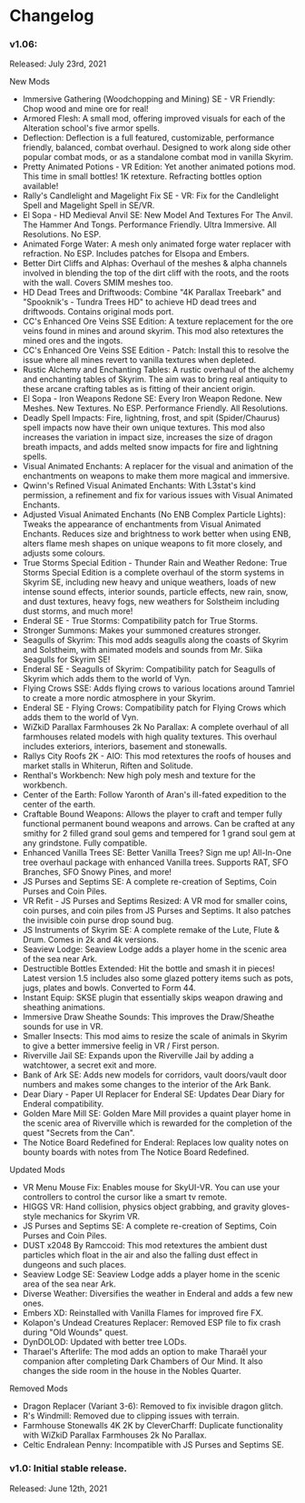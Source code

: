 # Changelog

### v1.06:
Released: July 23rd, 2021

New Mods
- Immersive Gathering (Woodchopping and Mining) SE - VR Friendly:  Chop wood and mine ore for real!
- Armored Flesh:  A small mod, offering improved visuals for each of the Alteration school's five armor spells.
- Deflection:  Deflection is a full featured, customizable, performance friendly, balanced, combat overhaul. Designed to work along side other popular combat mods, or as a standalone combat mod in vanilla Skyrim.
- Pretty Animated Potions - VR Edition:  Yet another animated potions mod. This time in small bottles! 1K retexture. Refracting bottles option available!
- Rally's Candlelight and Magelight Fix SE - VR:  Fix for the Candlelight Spell and Magelight Spell in SE/VR.
- El Sopa - HD Medieval Anvil SE:  New Model And Textures For The Anvil. The Hammer And Tongs. Performance Friendly. Ultra Immersive. All Resolutions. No ESP.
- Animated Forge Water:  A mesh only animated forge water replacer with refraction. No ESP. Includes patches for Elsopa and Embers.
- Better Dirt Cliffs and Alphas:  Overhaul of the meshes & alpha channels involved in blending the top of the dirt cliff with the roots, and the roots with the wall. Covers SMIM meshes too.
- HD Dead Trees and Driftwoods:  Combine "4K Parallax Treebark" and "Spooknik's - Tundra Trees HD" to achieve HD dead trees and driftwoods. Contains original mods port.
- CC's Enhanced Ore Veins SSE Edition:  A texture replacement for the ore veins found in mines and around skyrim. This mod also retextures the mined ores and the ingots.
- CC's Enhanced Ore Veins SSE Edition - Patch:  Install this to resolve the issue where all mines revert to vanilla textures when depleted.
- Rustic Alchemy and Enchanting Tables:  A rustic overhaul of the alchemy and enchanting tables of Skyrim. The aim was to bring real antiquity to these arcane crafting tables as is fitting of their ancient origin.
- El Sopa - Iron Weapons Redone SE:  Every Iron Weapon Redone. New Meshes. New Textures. No ESP. Performance Friendly. All Resolutions.
- Deadly Spell Impacts:  Fire, lightning, frost, and spit (Spider/Chaurus) spell impacts now have their own unique textures. This mod also increases the variation in impact size, increases the size of dragon breath impacts, and adds melted snow impacts for fire and lightning spells.
- Visual Animated Enchants:  A replacer for the visual and animation of the enchantments on weapons to make them more magical and immersive.
- Qwinn's Refined Visual Animated Enchants:  With L3stat's kind permission, a refinement and fix for various issues with Visual Animated Enchants.
- Adjusted Visual Animated Enchants (No ENB Complex Particle Lights):  Tweaks the appearance of enchantments from Visual Animated Enchants. Reduces size and brightness to work better when using ENB, alters flame mesh shapes on unique weapons to fit more closely, and adjusts some colours.
- True Storms Special Edition - Thunder Rain and Weather Redone:  True Storms Special Edition is a complete overhaul of the storm systems in Skyrim SE, including new heavy and unique weathers, loads of new intense sound effects, interior sounds, particle effects, new rain, snow, and dust textures, heavy fogs, new weathers for Solstheim including dust storms, and much more!
- Enderal SE - True Storms:  Compatibility patch for True Storms.
- Stronger Summons:  Makes your summoned creatures stronger.
- Seagulls of Skyrim:  This mod adds seagulls along the coasts of Skyrim and Solstheim, with animated models and sounds from Mr. Siika Seagulls for Skyrim SE!
- Enderal SE - Seagulls of Skyrim:  Compatibility patch for Seagulls of Skyrim which adds them to the world of Vyn.
- Flying Crows SSE:  Adds flying crows to various locations around Tamriel to create a more nordic atmosphere in your Skyrim.
- Enderal SE - Flying Crows:  Compatibility patch for Flying Crows which adds them to the world of Vyn.
- WiZkiD Parallax Farmhouses 2k No Parallax: A complete overhaul of all farmhouses related models with high quality textures. This overhaul includes exteriors, interiors, basement and stonewalls.
- Rallys City Roofs 2K - AIO: This mod retextures the roofs of houses and market stalls in Whiterun, Riften and Solitude.
- Renthal's Workbench: New high poly mesh and texture for the workbench.
- Center of the Earth: Follow Yaronth of Aran's ill-fated expedition to the center of the earth.
- Craftable Bound Weapons: Allows the player to craft and temper fully functional permanent bound weapons and arrows. Can be crafted at any smithy for 2 filled grand soul gems and tempered for 1 grand soul gem at any grindstone. Fully compatible.
- Enhanced Vanilla Trees SE: Better Vanilla Trees? Sign me up! All-In-One tree overhaul package with enhanced Vanilla trees. Supports RAT, SFO Branches, SFO Snowy Pines, and more!
- JS Purses and Septims SE: A complete re-creation of Septims, Coin Purses and Coin Piles.
- VR Refit - JS Purses and Septims Resized: A VR mod for smaller coins, coin purses, and coin piles from JS Purses and Septims. It also patches the invisible coin purse drop sound bug.
- JS Instruments of Skyrim SE: A complete remake of the Lute, Flute & Drum. Comes in 2k and 4k versions.
- Seaview Lodge: Seaview Lodge adds a player home in the scenic area of the sea near Ark.
- Destructible Bottles Extended:  Hit the bottle and smash it in pieces! Latest version 1.5 includes also some glazed pottery items such as pots, jugs, plates and bowls.  Converted to Form 44.
- Instant Equip: SKSE plugin that essentially skips weapon drawing and sheathing animations.
- Immersive Draw Sheathe Sounds: This improves the Draw/Sheathe sounds for use in VR.
- Smaller Insects: This mod aims to resize the scale of animals in Skyrim to give a better immersive feelig in VR / First person.
- Riverville Jail SE: Expands upon the Riverville Jail by adding a watchtower, a secret exit and more.
- Bank of Ark SE: Adds new models for corridors, vault doors/vault door numbers and makes some changes to the interior of the Ark Bank.
- Dear Diary - Paper UI Replacer for Enderal SE: Updates Dear Diary for Enderal compatibility.
- Golden Mare Mill SE: Golden Mare Mill provides a quaint player home in the scenic area of Riverville which is rewarded for the completion of the quest "Secrets from the Can".
- The Notice Board Redefined for Enderal: Replaces low quality notes on bounty boards with notes from The Notice Board Redefined.

Updated Mods
- VR Menu Mouse Fix: Enables mouse for SkyUI-VR. You can use your controllers to control the cursor like a smart tv remote.
- HIGGS VR:  Hand collision, physics object grabbing, and gravity gloves-style mechanics for Skyrim VR.
- JS Purses and Septims SE:  A complete re-creation of Septims, Coin Purses and Coin Piles.
- DUST x2048 By Ramccoid:  This mod retextures the ambient dust particles which float in the air and also the falling dust effect in dungeons and such places.
- Seaview Lodge SE:  Seaview Lodge adds a player home in the scenic area of the sea near Ark.
- Diverse Weather:  Diversifies the weather in Enderal and adds a few new ones.
- Embers XD: Reinstalled with Vanilla Flames for improved fire FX.
- Kolapon's Undead Creatures Replacer: Removed ESP file to fix crash during "Old Wounds" quest.
- DynDOLOD: Updated with better tree LODs.
- Tharael's Afterlife: The mod adds an option to make Tharaêl your companion after completing Dark Chambers of Our Mind.  It also changes the side room in the house in the Nobles Quarter.
 
Removed Mods
- Dragon Replacer (Variant 3-6):  Removed to fix invisible dragon glitch.
- R's Windmill: Removed due to clipping issues with terrain.
- Farmhouse Stonewalls 4K 2K by CleverCharff:  Duplicate functionality with WiZkiD Parallax Farmhouses 2k No Parallax.
- Celtic Endralean Penny:  Incompatible with JS Purses and Septims SE.

### v1.0:  Initial stable release.
Released: June 12th, 2021

